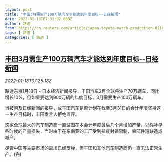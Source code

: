```yaml
---
layout: post
title: "丰田3月需生产100万辆汽车才能达到年度目标--日经新闻"
date: 2022-01-18T07:31:02.000Z
author: 路透
from: https://cn.reuters.com/article/japan-toyota-march-production-0118-idCNKBS2JS0F5
tags: [ 路透 ]
categories: [ 路透 ]
---
```

<!--1642491062000-->
[丰田3月需生产100万辆汽车才能达到年度目标--日经新闻](https://cn.reuters.com/article/japan-toyota-march-production-0118-idCNKBS2JS0F5)
------

<div>
<div><i>2022-01-18T07:25:18Z</i></div><p>路透东京1月18日 - 日本经济新闻报导，丰田汽车2月全球将生产70万辆车，同比增长10%，但如果要达到900万辆的年度目标，3月需要生产100万辆车。</p><p>当被问及日经新闻的报导，或丰田汽车是否计划在截至3月31日的会计年度坚持这一生产目标时，丰田发言人拒绝置评。</p><p>这家全球最大的汽车制造商一直试图在本会计年度最后几个月增加产量，以弥补早些时候的产量损失，当时由于在东南亚的工厂受到抗疫封锁限制，零部件短缺造成减产。</p><p>尽管中国等主要市场的需求已经反弹，但丰田和其他汽车制造商仍一直无法正常生产。(完)</p>
</div>
